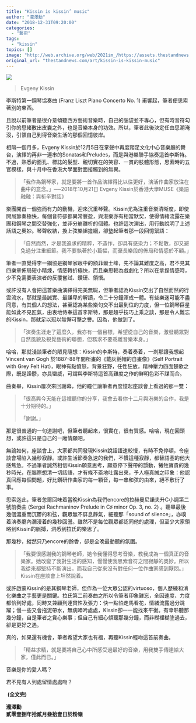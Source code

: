```yaml
---
title: "Kissin is kissin’ music"
author: "瀧澤勳"
date: "2018-12-31T09:20:00"
categories:
  - "藝術"
tags:
  - "kissin"
topics: []
image: "http://web.archive.org/web/2021im_/https://assets.thestandnews.com/media/photos/Kissin_Evgeny_28c29_FBroede_EMI_v6Z44.jpg"
original_url: "thestandnews.com/art/kissin-is-kissin-music"
---
```

![](http://web.archive.org/web/2021im_/https://assets.thestandnews.com/media/photos/Kissin_Evgeny_28c29_FBroede_EMI_v6Z44.jpg)
> Evgeny Kissin

李斯特第一鋼琴協奏曲 (Franz Liszt Piano Concerto No. 1) 甫響起，筆者便思索著別的東西。

且說以前筆者是很介意傾聽西方藝術音樂時，自己的腦袋並不專心，但有時音符勾引你的思緒散出皮囊之外，也是音樂本身的功效。所以，筆者此後決定任由思潮淹沒，引領自己到得音樂生活的那個回憶彼岸。

相隔一個月多，Evgeny Kissin於12月5日在掌聲中再度踏足文化中心音樂廳的舞台，演繹的再非一連串的Sonatas和Preludes，而是與港樂聯手協奏這首李斯特。不過，熟悉的面孔、標誌的髮型、親切實在的笑容、一貫的肢體形態，思索時的五官模樣，與十月中在香港大學面對面接觸到的無異。

> 「我作為鋼琴家，就是要將一首作品演繹得比以往更好，演活作曲家放注在曲中的意念。」──2018年10月21日 Evgeny Kissin於香港大學MUSE《樂語融融：與祈辛對話》

樂團開首一個強而有力的動機，迎來沉重琴聲。Kissin尤為注重音樂清晰度，即使開局節奏極快，每個音符卻都異常豐盈，與港樂亦有相當默契，使得情緒流露在樂團和鋼琴之間交替強化，並非分崩離析的個體。也許這次演出，用行動說明了上述話語之奧妙。琴聲收結，換上弦樂組擔綱，卻墊起筆者那一段回憶絮語：

> 「自然而然，才是我追求的精粹，不造作，卻具有感染力；不鬆散，卻又避免過分注重細節。我不要執著於小篇幅，而棄長樂段的佈局和情感於不顧。」

筆者一直覺得李一鋼協是鋼琴家眼中的額菲爾士峰，先不論其難度之高，君不見其四樂章佈局短小精煉，情感轉折極快，而且樂思較為戲劇化？所以在拿捏情感時，少不免需要表演者的反覆嘗試、鑽研、領悟。

或許沒有人會把這首樂曲演繹得完美無瑕，但筆者認為Kissin交出了自然而然的行雲流水，那就是最誠實、最謙卑的解讀，令二十分鐘渾成一體。有些樂迷可能不盡同意，有其個人的想法，甚至認為某些樂句交不出最到位的力度，但一位鋼琴巨星能如此不見匠氣，由衷地侍奉這首李斯特，那是超乎技巧上乘之談，那是令人難忘的Kissin，那就足以冠以無懈可擊之譽。因為，他做到了。

> 「演奏生涯走了這麼久，我亦有一個目標，希望從自己的音樂，激發聽眾對自然風貌及視覺藝術的聯想，但務求不要乖離音樂本身。」

哈哈，那就淺談筆者的陋見隨想：Kissin的李斯特，奏着奏着，一剎那讓我想起Vincent van Gogh 於1887-88年間所畫的《戴灰氈帽的自畫像》(Self Portrait with Grey Felt Hat)，眼神有點憤怒，背景狂野，任性狂放，精神壓力四面楚歌之際，既是躁鬱，亦具蠻威，可謂與李斯特這首高難度之作的鮮明色彩不謀而合。

曲奏畢，Kissin屢次來回謝幕，他的瞳仁讓筆者再度憶起座談會上看過的那一雙：

> 「很高興今天能在這裡聽你的分享，我會去看你十二月與港樂的合作，我是十分期待的。」
> 
> 「謝謝。」

那是很普通的一句道謝吧，但筆者聽起來，很實在，很有質感。哈哈，現在回頭想，或許這只是自己的一廂情願吧。

無論如何，座談會上，大家都共同發現Kissin說話語速較慢，有時不免停頓，令座談會場陷入幾秒寂靜。或許生活節奏急速的我們，不慣這種寂靜，都替語塞的他大感焦急。不過筆者誠然相信Kissin願意思考，願意停下聲帶的顫動，犧牲寶貴的幾秒時光，在腦際想清一切話語，才有條不紊地吐露出來，予人極真誠之印象：他認真回應每個問題，好比鑽研作曲家的每一顆音，每一串和弦的由來，絕不敷衍了事。

思索迄此，筆者忽爾回味着當晚Kissin為我們encore的拉赫曼尼諾夫升C小調第二號前奏曲 (Sergei Rachmaninov Prelude in C♯ minor Op. 3, no. 2) 。聽畢最後幾個濃重而沉鬱的和弦，觀眾無不屏息靜氣，細聽那「sound of silence」，亦嗅着演奏廳內瀰漫着的幾秒回盪。雖然不是每位觀眾都認同他的處理，但至少大家領略到Kissin的脈搏，洞悉到拉氏的樂思了。

那幾秒，縱然只乃encore的餘香，卻是全晚最動聽的氛圍。

> 「我要很感謝我的鋼琴老師，她令我懂得思考音樂，教我成為一個真正的音樂家。她改變了我對生活的感知，慢慢使我思索音符之間寂靜的奧妙。所以我從來都堅持不斷演出，而我自己從來沒有對任何一位作曲家感到厭悶。」Kissin在座談會上坦然說着。

或許啟蒙Kissin的是其鋼琴老師，但作為一位大眾公認的virtuoso，個人歷練和消化樂曲之手藝更是關鍵。拉氏第二前奏曲之所以令筆者印象難忘，全因速度、力度都恰到好處，同時又兼顧到連貫性及張力：快一點怕走馬看花，情緒流露過分跳躍；慢一些又會拖泥帶水，無病呻吟處處，Kissin卻一一能找來平衡。有幸聆聽那幾分鐘，自是筆者之賞心樂事；但自己有細心傾聽那幾分鐘，而非糊裡糊塗過去，卻是更好之遇。

真的，如果還有機會，筆者希望大家也有福，再聽Kissin輕吻這首前奏曲。

> 「精益求精，就是要將自己心中所感受過最好的音樂，用我雙手傳達給大家，僅此而已。」

音樂是你的愛人嗎？

君不見有人到處留情處處吻？

 **(全文完)**

**瀧澤勳  
貳零壹捌年拾貳月叄拾壹日於粉嶺**